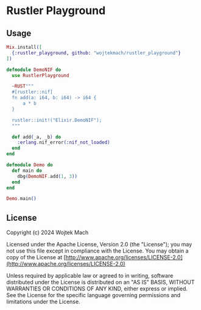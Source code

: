 # Rustler Playground

## Usage

```elixir
Mix.install([
  {:rustler_playground, github: "wojtekmach/rustler_playground"}
])

defmodule DemoNIF do
  use RustlerPlayground

  ~RUST"""
  #[rustler::nif]
  fn add(a: i64, b: i64) -> i64 {
      a * b
  }

  rustler::init!("Elixir.DemoNIF");
  """

  def add(_a, _b) do
    :erlang.nif_error(:nif_not_loaded)
  end
end

defmodule Demo do
  def main do
    dbg(DemoNIF.add(1, 3))
  end
end

Demo.main()
```

## License

Copyright (c) 2024 Wojtek Mach

Licensed under the Apache License, Version 2.0 (the "License");
you may not use this file except in compliance with the License.
You may obtain a copy of the License at [http://www.apache.org/licenses/LICENSE-2.0](http://www.apache.org/licenses/LICENSE-2.0)

Unless required by applicable law or agreed to in writing, software
distributed under the License is distributed on an "AS IS" BASIS,
WITHOUT WARRANTIES OR CONDITIONS OF ANY KIND, either express or implied.
See the License for the specific language governing permissions and
limitations under the License.
